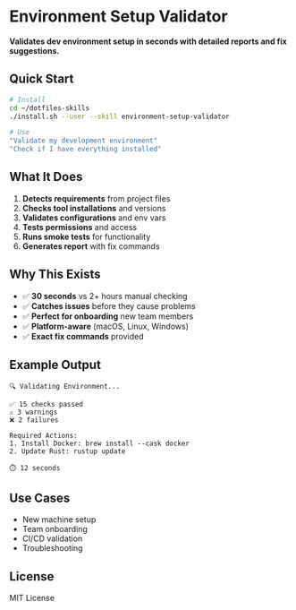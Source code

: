 # Environment Setup Validator

**Validates dev environment setup in seconds with detailed reports and fix suggestions.**

## Quick Start

```bash
# Install
cd ~/dotfiles-skills
./install.sh --user --skill environment-setup-validator

# Use
"Validate my development environment"
"Check if I have everything installed"
```

## What It Does

1. **Detects requirements** from project files
2. **Checks tool installations** and versions
3. **Validates configurations** and env vars
4. **Tests permissions** and access
5. **Runs smoke tests** for functionality
6. **Generates report** with fix commands

## Why This Exists

- ✅ **30 seconds** vs 2+ hours manual checking
- ✅ **Catches issues** before they cause problems
- ✅ **Perfect for onboarding** new team members
- ✅ **Platform-aware** (macOS, Linux, Windows)
- ✅ **Exact fix commands** provided

## Example Output

```
🔍 Validating Environment...

✅ 15 checks passed
⚠️ 3 warnings
❌ 2 failures

Required Actions:
1. Install Docker: brew install --cask docker
2. Update Rust: rustup update

⏱️ 12 seconds
```

## Use Cases

- New machine setup
- Team onboarding
- CI/CD validation
- Troubleshooting

## License

MIT License
